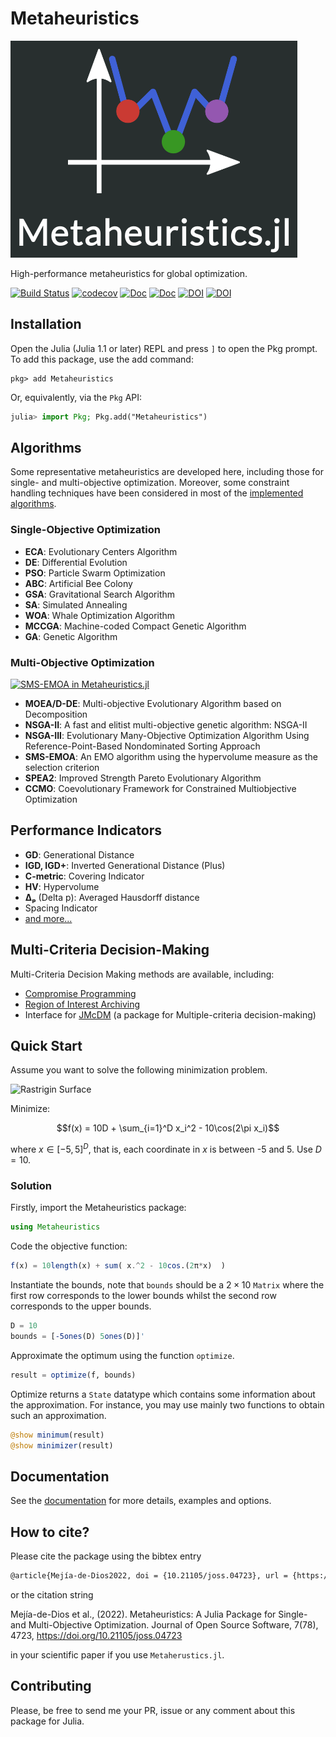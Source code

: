 # Metaheuristics


![Metaheuristics logo](docs/src/assets/logo-big.png)

High-performance metaheuristics for global optimization.



[![Build Status](https://travis-ci.com/jmejia8/Metaheuristics.jl.svg?branch=master)](https://app.travis-ci.com/jmejia8/Metaheuristics.jl)
[![codecov](https://codecov.io/gh/jmejia8/Metaheuristics.jl/branch/master/graph/badge.svg?token=5B5KhU17or)](https://codecov.io/gh/jmejia8/Metaheuristics.jl)
[![Doc](https://img.shields.io/badge/docs-stable-blue.svg)](https://jmejia8.github.io/Metaheuristics.jl/stable/)
[![Doc](https://img.shields.io/badge/docs-dev-blue.svg)](https://jmejia8.github.io/Metaheuristics.jl/dev/)
[![DOI](https://zenodo.org/badge/108706706.svg)](https://zenodo.org/badge/latestdoi/108706706)
[![DOI](https://joss.theoj.org/papers/10.21105/joss.04723/status.svg)](https://doi.org/10.21105/joss.04723)


## Installation

Open the Julia (Julia 1.1 or later) REPL and press `]` to open the Pkg prompt. To add this package, use the add command:

```
pkg> add Metaheuristics
```

Or, equivalently, via the `Pkg` API:

```julia
julia> import Pkg; Pkg.add("Metaheuristics")
```



## Algorithms

Some representative metaheuristics are developed here, including those for single- and
multi-objective optimization. Moreover, some constraint handling techniques have been
considered in most of the [implemented algorithms](https://jmejia8.github.io/Metaheuristics.jl/stable/algorithms/).

### Single-Objective Optimization

- **ECA**: Evolutionary Centers Algorithm
- **DE**:  Differential Evolution
- **PSO**: Particle Swarm Optimization
- **ABC**: Artificial Bee Colony
- **GSA**: Gravitational Search Algorithm
- **SA**:  Simulated Annealing
- **WOA**: Whale Optimization Algorithm
- **MCCGA**: Machine-coded Compact Genetic Algorithm
- **GA**: Genetic Algorithm

### Multi-Objective Optimization

[![SMS-EMOA in Metaheuristics.jl](https://jmejia8.github.io/Metaheuristics.jl/dev/figs/ZDT6.gif)](https://jmejia8.github.io/Metaheuristics.jl/stable/visualization/)

- **MOEA/D-DE**: Multi-objective Evolutionary Algorithm based on Decomposition
- **NSGA-II**:  A fast and elitist multi-objective genetic algorithm: NSGA-II
- **NSGA-III**: Evolutionary Many-Objective Optimization Algorithm Using Reference-Point-Based
  Nondominated Sorting Approach
- **SMS-EMOA**: An EMO algorithm using the hypervolume measure as the selection criterion
- **SPEA2**: Improved Strength Pareto Evolutionary Algorithm
- **CCMO**: Coevolutionary Framework for Constrained Multiobjective Optimization

## Performance Indicators


- **GD**: Generational Distance
- **IGD, IGD+**: Inverted Generational Distance (Plus)
- **C-metric**: Covering Indicator
- **HV**: Hypervolume
- **Δₚ** (Delta p): Averaged Hausdorff distance
- Spacing Indicator
- [and more...](https://jmejia8.github.io/Metaheuristics.jl/stable/indicators/)


## Multi-Criteria Decision-Making

Multi-Criteria Decision Making methods are available, including:

- [Compromise Programming](https://jmejia8.github.io/Metaheuristics.jl/stable/mcdm/#Compromise-Programming)
- [Region of Interest Archiving](https://jmejia8.github.io/Metaheuristics.jl/stable/mcdm/#Region-of-Interest-Archiving)
- Interface for [JMcDM](https://jmejia8.github.io/Metaheuristics.jl/stable/mcdm/#JMcDM) (a package for Multiple-criteria decision-making)

## Quick Start

Assume you want to solve the following minimization problem.

![Rastrigin Surface](https://raw.githubusercontent.com/jmejia8/Metaheuristics.jl/master/docs/src/figs/rastrigin.png)

Minimize:

$$f(x) = 10D + \sum_{i=1}^D x_i^2 - 10\cos(2\pi x_i)$$

where $x\in [-5, 5]^D$, that is, each coordinate in $x$ is between -5 and 5. Use $D=10$.

### Solution

Firstly, import the Metaheuristics package:

```julia
using Metaheuristics
```

Code the objective function:
```julia
f(x) = 10length(x) + sum( x.^2 - 10cos.(2π*x)  )
```

Instantiate the bounds, note that `bounds` should be a $2\times 10$ `Matrix` where
the first row corresponds to the lower bounds whilst the second row corresponds to the
upper bounds.

```julia
D = 10
bounds = [-5ones(D) 5ones(D)]'
```

Approximate the optimum using the function `optimize`.

```julia
result = optimize(f, bounds)
```

Optimize returns a `State` datatype which contains some information about the approximation.
For instance, you may use mainly two functions to obtain such an approximation.

```julia
@show minimum(result)
@show minimizer(result)
```


## Documentation

See the [documentation](https://jmejia8.github.io/Metaheuristics.jl/stable/) for more details, examples and options.


## How to cite?

Please cite the package using the bibtex entry 

```latex
@article{Mejía-de-Dios2022, doi = {10.21105/joss.04723}, url = {https://doi.org/10.21105/joss.04723}, year = {2022}, publisher = {The Open Journal}, volume = {7}, number = {78}, pages = {4723}, author = {Jesús-Adolfo Mejía-de-Dios and Efrén Mezura-Montes}, title = {Metaheuristics: A Julia Package for Single- and Multi-Objective Optimization}, journal = {Journal of Open Source Software} }
```

or the citation string 

Mejía-de-Dios et al., (2022). Metaheuristics: A Julia Package for Single- and Multi-Objective Optimization. Journal of Open Source Software, 7(78), 4723, https://doi.org/10.21105/joss.04723

in your scientific paper if you use `Metaherustics.jl`. 


## Contributing


Please, be free to send me your PR, issue or any comment about this package for Julia.


